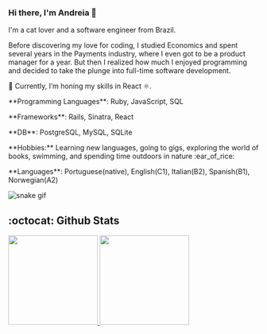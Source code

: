 ### Hi there, I'm Andreia 👋

<p>I'm a cat lover and a software engineer from Brazil.</p>
<p>
  Before discovering my love for coding, I studied Economics and spent several years in the Payments industry, where I even got to be a product manager for a year. But then I realized how much I enjoyed programming and decided to take the plunge into full-time software development.
</p>

<p>🌱 Currently, I’m honing my skills in React ⚛️.</p>

<p>**Programming Languages**: Ruby, JavaScript, SQL</p>
<p>**Frameworks**: Rails, Sinatra, React</p>
<p>**DB**: PostgreSQL, MySQL, SQLite</p>
<p>**Hobbies:** Learning new languages, going to gigs, exploring the world of books, swimming, and spending time outdoors in nature :ear_of_rice:</p>
<p>**Languages**: Portuguese(native), English(C1), Italian(B2), Spanish(B1), Norwegian(A2)</p>

![snake gif](https://github.com/andreiaptarifa/andreiaptarifa/blob/output/github-contribution-grid-snake.svg)

## :octocat: Github Stats
<p>
  <a href="https://github.com/andreiaptarifa">
    <img height="180em" src="https://github-readme-stats-eight-theta.vercel.app/api?username=andreiaptarifa&show_icons=true&theme=midnight-purple&include_all_commits=true&count_private=true"/>
    <img height="180em" src="https://github-readme-stats-eight-theta.vercel.app/api/top-langs/?username=andreiaptarifa&layout=compact&langs_count=6&theme=midnight-purple"/>
  </a>
</p>
